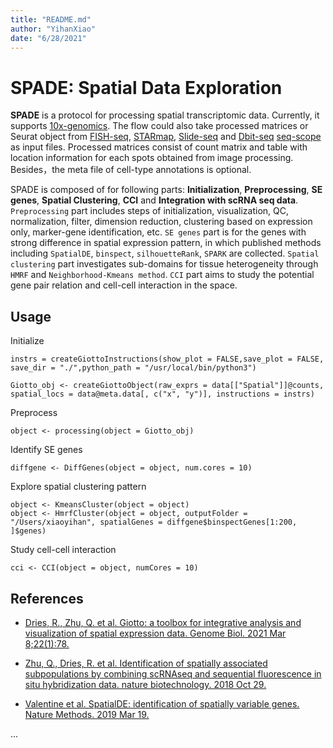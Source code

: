 ```yaml
---
title: "README.md"
author: "YihanXiao"
date: "6/28/2021"
---
```



# **SPADE**: **Spa**tial **D**ata **E**xploration 

**SPADE** is a protocol for processing spatial transcriptomic data. Currently, it supports
[10x-genomics](https://www.10xgenomics.com/products/spatial-gene-expression). The flow could also take processed matrices or Seurat object from
[FISH-seq](https://www.nature.com/articles/s41586-019-1049-y#Sec1), [STARmap](https://science.sciencemag.org/content/361/6400/eaat5691), [Slide-seq](https://science.sciencemag.org/content/363/6434/1463) and [Dbit-seq](https://www.cell.com/cell/pdf/S0092-8674(20)31390-8.pdf) [seq-scope](https://www.sciencedirect.com/science/article/pii/S0092867421006279?via%3Dihub) as input files. Processed matrices consist of count matrix and table with location information for each spots obtained from image processing. Besides，the meta file of cell-type annotations is optional.

SPADE is composed of for following parts: **Initialization**, **Preprocessing**, **SE genes**, **Spatial Clustering**,  **CCI** and **Integration with scRNA seq data**. `Preprocessing` part includes steps of initialization, visualization, QC, normalization, filter, dimension reduction, clustering based on expression only, marker-gene identification, etc. `SE genes` part is for the genes with strong difference in spatial expression pattern, in which published methods including `SpatialDE`, `binspect`, `silhouetteRank`, `SPARK` are collected. `Spatial clustering` part investigates sub-domains for tissue heterogeneity through `HMRF` and `Neighborhood-Kmeans method`. `CCI` part aims to study the potential gene pair relation and cell-cell interaction in the space.

## Usage

Initialize

``` {r1}
instrs = createGiottoInstructions(show_plot = FALSE,save_plot = FALSE, save_dir = "./",python_path = "/usr/local/bin/python3")

Giotto_obj <- createGiottoObject(raw_exprs = data[["Spatial"]]@counts, spatial_locs = data@meta.data[, c("x", "y")], instructions = instrs)
```

Preprocess

```{r2}
object <- processing(object = Giotto_obj)
```

Identify SE genes

```{r3}
diffgene <- DiffGenes(object = object, num.cores = 10)
```
Explore spatial clustering pattern

```{r4}
object <- KmeansCluster(object = object)
object <- HmrfCluster(object = object, outputFolder = "/Users/xiaoyihan", spatialGenes = diffgene$binspectGenes[1:200, ]$genes)
```
Study cell-cell interaction

```{r5}
cci <- CCI(object = object, numCores = 10)
```

## References

  - [Dries, R., Zhu, Q. et al. Giotto: a toolbox for integrative analysis and visualization of spatial expression data. Genome Biol. 2021 Mar 8;22(1):78.](https://genomebiology.biomedcentral.com/articles/10.1186/s13059-021-02286-2)
  
  - [Zhu, Q., Dries, R. et al. Identification of spatially associated subpopulations by combining scRNAseq and sequential fluorescence in situ hybridization data. nature biotechnology. 2018 Oct 29.](https://www.nature.com/articles/nbt.4260)
  
  - [Valentine et al. SpatialDE: identification of spatially variable genes. Nature Methods. 2019 Mar 19.](https://www.nature.com/articles/nmeth.4636)
  
  ...
  
  
  
